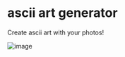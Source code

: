 # ascii art generator
Create ascii art with your photos!

![image](https://github.com/justinsavage49/ascii_art_generator/assets/93454878/a1413f40-35bd-4bef-bc42-3a8d578b62f9)
